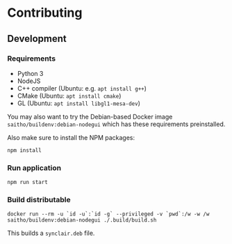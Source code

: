 # Contributing

## Development

### Requirements

* Python 3
* NodeJS
* C++ compiler (Ubuntu: e.g. `apt install g++`)
* CMake (Ubuntu: `apt install cmake`)
* GL (Ubuntu: `apt install libgl1-mesa-dev`)

You may also want to try the Debian-based Docker image `saitho/buildenv:debian-nodegui` which has these requirements preinstalled.

Also make sure to install the NPM packages:

```
npm install
```

### Run application

```
npm run start
```


### Build distributable

```
docker run --rm -u `id -u`:`id -g` --privileged -v `pwd`:/w -w /w saitho/buildenv:debian-nodegui ./.build/build.sh
```

This builds a `synclair.deb` file.

